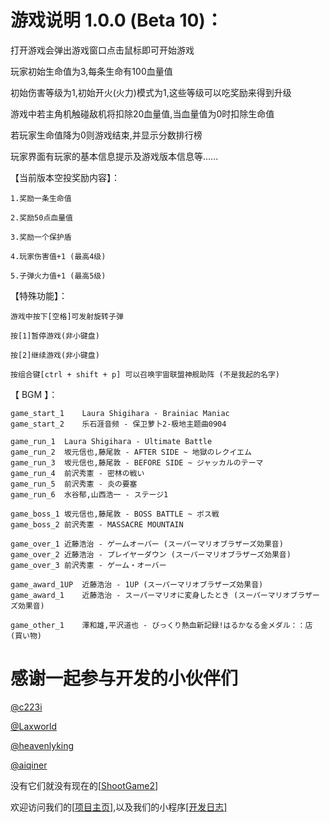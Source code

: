 # 游戏说明 1.0.0 (Beta 10)：

打开游戏会弹出游戏窗口点击鼠标即可开始游戏

玩家初始生命值为3,每条生命有100血量值

初始伤害等级为1,初始开火(火力)模式为1,这些等级可以吃奖励来得到升级

游戏中若主角机触碰敌机将扣除20血量值,当血量值为0时扣除生命值

若玩家生命值降为0则游戏结束,并显示分数排行榜

玩家界面有玩家的基本信息提示及游戏版本信息等......

【当前版本空投奖励内容】：

	1.奖励一条生命值

	2.奖励50点血量值

	3.奖励一个保护盾

	4.玩家伤害值+1 (最高4级)

	5.子弹火力值+1 (最高5级)

【特殊功能】：

	游戏中按下[空格]可发射旋转子弹
	
	按[1]暂停游戏(非小键盘)
	
	按[2]继续游戏(非小键盘)

	按组合键[ctrl + shift + p] 可以召唤宇宙联盟神舰助阵 (不是我起的名字)

【 BGM 】：

	game_start_1	Laura Shigihara - Brainiac Maniac
	game_start_2	乐石涯音频 - 保卫萝卜2-极地主题曲0904

	game_run_1	Laura Shigihara - Ultimate Battle
	game_run_2	坂元信也,藤尾敦 - AFTER SIDE ~ 地獄のレクイエム
	game_run_3	坂元信也,藤尾敦 - BEFORE SIDE ~ ジャッカルのテーマ
	game_run_4	前沢秀憲 - 密林の戦い
	game_run_5	前沢秀憲 - 炎の要塞
	game_run_6	水谷郁,山西浩一 - ステージ1

	game_boss_1	坂元信也,藤尾敦 - BOSS BATTLE ~ ボス戦
	game_boss_2	前沢秀憲 - MASSACRE MOUNTAIN

	game_over_1	近藤浩治 - ゲームオーバー (スーパーマリオブラザーズ効果音)
	game_over_2	近藤浩治 - プレイヤーダウン (スーパーマリオブラザーズ効果音)
	game_over_3	前沢秀憲 - ゲーム・オーバー

	game_award_1UP	近藤浩治 - 1UP (スーパーマリオブラザーズ効果音)
	game_award_1	近藤浩治 - スーパーマリオに変身したとき (スーパーマリオブラザーズ効果音)

	game_other_1	澤和雄,平沢道也 - びっくり熱血新記録!はるかなる金メダル：：店 (買い物)



# 感谢一起参与开发的小伙伴们

[@c223i](https://github.com/c223i)

[@Laxworld](https://github.com/Laxworld)

[@heavenlyking](https://github.com/heavenlyking)

[@aiqiner](https://github.com/aiqiner)

没有它们就没有现在的[[ShootGame2](https://c223i.github.io/ShootGame2/)]

欢迎访问我们的[[项目主页](https://c223i.github.io/ShootGame2/)],以及我们的小程序[[开发日志]](https://github.com/c223i/ShootGame2/blob/master/Release_Notes.md)

